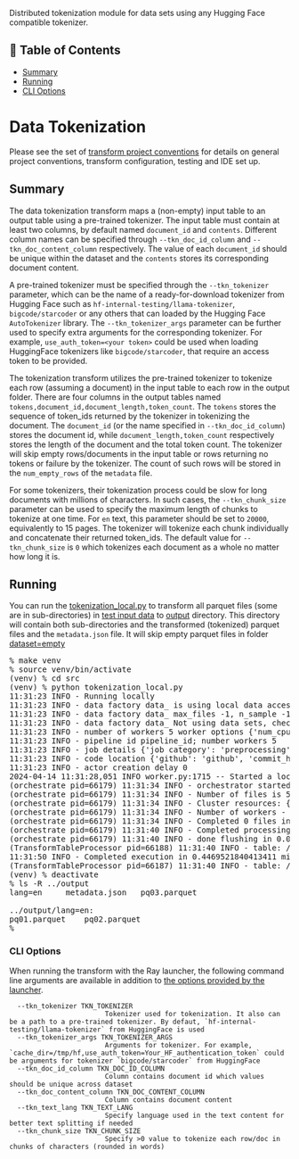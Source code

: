 <p align="Left"> Distributed tokenization module for data sets using any Hugging Face compatible tokenizer.
    <br> 
</p>

## 📝 Table of Contents
- [Summary](#Summary)
- [Running](#Running)
- [CLI Options](#cli_options)

# Data Tokenization
Please see the set of
[transform project conventions](../../README.md)
for details on general project conventions, transform configuration,
testing and IDE set up.

## Summary 
The data tokenization transform maps a (non-empty) input table to an output table using a pre-trained tokenizer.
The input table must contain at least two columns, by default named `document_id` and `contents`. Different column names can be specified through `--tkn_doc_id_column` and `--tkn_doc_content_column` respectively.
The value of each `document_id` should be unique within the dataset and the `contents` stores
its corresponding document content.

A pre-trained tokenizer must be specified through the `--tkn_tokenizer` parameter,
which can be the name of a ready-for-download tokenizer
from Hugging Face such as `hf-internal-testing/llama-tokenizer`, `bigcode/starcoder` or any others that can loaded by the Hugging Face `AutoTokenizer` library.
The `--tkn_tokenizer_args` parameter can be further used to specify extra arguments for the corresponding tokenizer. For example,
`use_auth_token=<your token>` could be used when loading HuggingFace tokenizers like `bigcode/starcoder`, that require an access token to be provided.

The tokenization transform utilizes the pre-trained tokenizer to tokenize each row (assuming a document) in the input table
to each row in the output folder. There are four columns in the output tables named `tokens,document_id,document_length,token_count`. 
The `tokens` stores the sequence of token_ids returned by the tokenizer in tokenizing the document. The `document_id` (or the name specified in `--tkn_doc_id_column`) stores the document id,
while `document_length,token_count` respectively stores the length of the document and the total token count. 
The tokenizer will skip empty rows/documents in the input table or rows returning no tokens or failure by the tokenizer.
The count of such rows will be stored in the `num_empty_rows` of the `metadata` file.

For some tokenizers, their tokenization process could be slow for long documents with millions of characters.
In such cases, the `--tkn_chunk_size` parameter can be used to specify the maximum length of chunks to tokenize at one time. For `en` text, this parameter should be set to `20000`, equivalently to 15 pages.
The tokenizer will tokenize each chunk individually and concatenate their returned token_ids. 
The default value for `--tkn_chunk_size` is `0` which tokenizes each document as a whole no matter how long it is. 


## Running
You can run the [tokenization_local.py](src/tokenization_local_ray.py) to
transform all parquet files (some are in sub-directories) in [test input data](test-data/ds01/input) 
to [output](output) directory. This directory will contain both sub-directories and the transformed (tokenized)
parquet files and the `metadata.json` file. It will skip empty parquet files in folder [dataset=empty](test-data/ds01/input/lang=en/dataset=empty) 
<pre>
% make venv
% source venv/bin/activate
(venv) % cd src
(venv) % python tokenization_local.py
11:31:23 INFO - Running locally
11:31:23 INFO - data factory data_ is using local data accessinput_folder - /Users/boris/Projects/data-prep-lab-inner/transforms/universal/tokenization/test-data/ds01/input output_folder - /Users/boris/Projects/data-prep-lab-inner/transforms/universal/tokenization/output/ds01
11:31:23 INFO - data factory data_ max_files -1, n_sample -1
11:31:23 INFO - data factory data_ Not using data sets, checkpointing False, max files -1, random samples -1, files to use ['.parquet']
11:31:23 INFO - number of workers 5 worker options {'num_cpus': 0.8}
11:31:23 INFO - pipeline id pipeline_id; number workers 5
11:31:23 INFO - job details {'job category': 'preprocessing', 'job name': 'Tokenization', 'job type': 'ray', 'job id': 'job_id'}
11:31:23 INFO - code location {'github': 'github', 'commit_hash': '12345', 'path': 'path'}
11:31:23 INFO - actor creation delay 0
2024-04-14 11:31:28,051	INFO worker.py:1715 -- Started a local Ray instance. View the dashboard at 127.0.0.1:8265 
(orchestrate pid=66179) 11:31:34 INFO - orchestrator started at 2024-04-14 11:31:34
(orchestrate pid=66179) 11:31:34 INFO - Number of files is 5, source profile {'max_file_size': 0.011751174926757812, 'min_file_size': 0.0024614334106445312, 'total_file_size': 0.031197547912597656}
(orchestrate pid=66179) 11:31:34 INFO - Cluster resources: {'cpus': 16, 'gpus': 0, 'memory': 12.310983276925981, 'object_store': 2.0}
(orchestrate pid=66179) 11:31:34 INFO - Number of workers - 5 with {'num_cpus': 0.8} each
(orchestrate pid=66179) 11:31:34 INFO - Completed 0 files in 6.432930628458659e-05 min. Waiting for completion
(orchestrate pid=66179) 11:31:40 INFO - Completed processing in 0.09031039873758952 min
(orchestrate pid=66179) 11:31:40 INFO - done flushing in 0.002071857452392578 sec
(TransformTableProcessor pid=66188) 11:31:40 INFO - table: /Users/boris/Projects/data-prep-lab-inner/transforms/universal/tokenization/test-data/ds01/input/lang=en/dataset=empty/dpv08_cc01.snappy.parquet is empty, skipping processing
11:31:50 INFO - Completed execution in 0.4469521840413411 min, execution result 0
(TransformTableProcessor pid=66187) 11:31:40 INFO - table: /Users/boris/Projects/data-prep-lab-inner/transforms/universal/tokenization/test-data/ds01/input/lang=en/dataset=empty/dpv08_cc02.snappy.parquet is empty, skipping processing
(venv) % deactivate
% ls -R ../output
lang=en		metadata.json	pq03.parquet

../output/lang=en:
pq01.parquet	pq02.parquet
%
</pre>



### CLI Options
When running the transform with the Ray launcher,
the following command line arguments are available in addition to 
[the options provided by the launcher](../../../data-processing-lib/doc/launcher-options.md).
```
  --tkn_tokenizer TKN_TOKENIZER
                        Tokenizer used for tokenization. It also can be a path to a pre-trained tokenizer. By defaut, `hf-internal-testing/llama-tokenizer` from HuggingFace is used
  --tkn_tokenizer_args TKN_TOKENIZER_ARGS
                        Arguments for tokenizer. For example, `cache_dir=/tmp/hf,use_auth_token=Your_HF_authentication_token` could be arguments for tokenizer `bigcode/starcoder` from HuggingFace
  --tkn_doc_id_column TKN_DOC_ID_COLUMN
                        Column contains document id which values should be unique across dataset
  --tkn_doc_content_column TKN_DOC_CONTENT_COLUMN
                        Column contains document content
  --tkn_text_lang TKN_TEXT_LANG
                        Specify language used in the text content for better text splitting if needed
  --tkn_chunk_size TKN_CHUNK_SIZE
                        Specify >0 value to tokenize each row/doc in chunks of characters (rounded in words)
```
